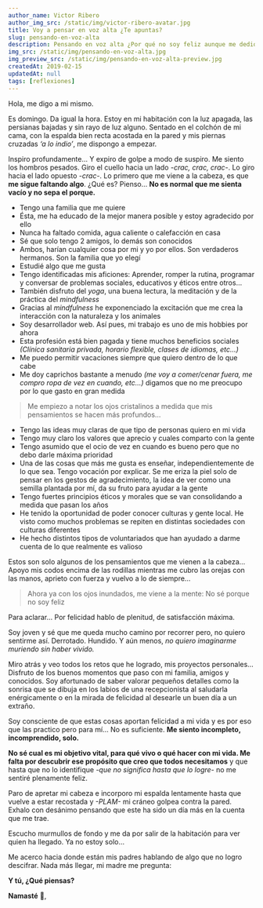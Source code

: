 ```yaml
---
author_name: Victor Ribero
author_img_src: /static/img/victor-ribero-avatar.jpg
title: Voy a pensar en voz alta ¿Te apuntas?
slug: pensando-en-voz-alta
description: Pensando en voz alta ¿Por qué no soy feliz aunque me dedique a lo que me gusta?
img_src: /static/img/pensando-en-voz-alta.jpg
img_preview_src: /static/img/pensando-en-voz-alta-preview.jpg
createdAt: 2019-02-15
updatedAt: null
tags: [reflexiones]
---
```


Hola, me digo a mi mismo.

Es domingo. Da igual la hora. Estoy en mi habitación con la luz apagada, las persianas bajadas y sin rayo de luz alguno. Sentado en el colchón de mi cama, con la espalda bien recta acostada en la pared y mis piernas cruzadas *‘a lo indio’*, me dispongo a empezar.

Inspiro profundamente… Y expiro de golpe a modo de suspiro. Me siento los hombros pesados. Giro el cuello hacia un lado *-crac, crac, crac-*. Lo giro hacia el lado opuesto *-crac-*. Lo primero que me viene a la cabeza, es que **me sigue faltando algo**. ¿Qué es? Pienso… **No es normal que me sienta vacío y no sepa el porque.**

* Tengo una familia que me quiere
* Ésta, me ha educado de la mejor manera posible y estoy agradecido por ello
* Nunca ha faltado comida, agua caliente o calefacción en casa
* Sé que solo tengo 2 amigos, lo demás son conocidos
* Ambos, harían cualquier cosa por mi y yo por ellos. Son verdaderos hermanos. Son la familia que yo elegí
* Estudié algo que me gusta
* Tengo identificadas mis aficiones: Aprender, romper la rutina, programar y conversar de problemas sociales, educativos y éticos entre otros…
* También disfruto del *yoga*, una buena lectura, la meditación y de la práctica del *mindfulness*
* Gracias al *mindfulness* he exponenciado la excitación que me crea la interacción con la naturaleza y los animales
* Soy desarrollador web. Así pues, mi trabajo es uno de mis hobbies por ahora
* Esta profesión está bien pagada y tiene muchos beneficios sociales *(Clínica sanitaria privada, horario flexible, clases de idiomas, etc…)*
* Me puedo permitir vacaciones siempre que quiero dentro de lo que cabe
* Me doy caprichos bastante a menudo *(me voy a comer/cenar fuera, me compro ropa de vez en cuando, etc…)* digamos que no me preocupo por lo que gasto en gran medida

> Me empiezo a notar los ojos cristalinos a medida que mis pensamientos se hacen más profundos…

* Tengo las ideas muy claras de que tipo de personas quiero en mi vida
* Tengo muy claro los valores que aprecio y cuales comparto con la gente
* Tengo asumido que el ocio de vez en cuando es bueno pero que no debo darle máxima prioridad
* Una de las cosas que más me gusta es enseñar, independientemente de lo que sea. Tengo vocación por explicar. Se me eriza la piel solo de pensar en los gestos de agradecimiento, la idea de ver como una semilla plantada por mí, da su fruto para ayudar a la gente
* Tengo fuertes principios éticos y morales que se van consolidando a medida que pasan los años
* He tenido la oportunidad de poder conocer culturas y gente local. He visto como muchos problemas se repiten en distintas sociedades con culturas diferentes
* He hecho distintos tipos de voluntariados que han ayudado a darme cuenta de lo que realmente es valioso

Estos son solo algunos de los pensamientos que me vienen a la cabeza… Apoyo mis codos encima de las rodillas mientras me cubro las orejas con las manos, aprieto con fuerza y vuelvo a lo de siempre…

> Ahora ya con los ojos inundados, me viene a la mente: No sé porque no soy feliz

Para aclarar… Por felicidad hablo de plenitud, de satisfacción máxima.

Soy joven y sé que me queda mucho camino por recorrer pero, no quiero sentirme así. Derrotado. Hundido. Y aún menos, *no quiero imaginarme muriendo sin haber vivido.*

Miro atrás y veo todos los retos que he logrado, mis proyectos personales… Disfruto de los buenos momentos que paso con mi familia, amigos y conocidos. Soy afortunado de saber valorar pequeños detalles como la sonrisa que se dibuja en los labios de una recepcionista al saludarla enérgicamente o en la mirada de felicidad al desearle un buen día a un extraño.

Soy consciente de que estas cosas aportan felicidad a mi vida y es por eso que las practico pero para mí… No es suficiente. **Me siento incompleto, incomprendido, solo.**

**No sé cual es mi objetivo vital, para qué vivo o qué hacer con mi vida. Me falta por descubrir ese propósito que creo que todos necesitamos** y que hasta que no lo identifique *-que no significa hasta que lo logre-* no me sentiré plenamente feliz.

Paro de apretar mi cabeza e incorporo mi espalda lentamente hasta que vuelve a estar recostada y *-PLAM-* mi cráneo golpea contra la pared. Exhalo con desánimo pensando que este ha sido un día más en la cuenta que me trae.

Escucho murmullos de fondo y me da por salir de la habitación para ver quien ha llegado. Ya no estoy solo…

Me acerco hacia donde están mis padres hablando de algo que no logro descifrar. Nada más llegar, mi madre me pregunta:

**Y tú, ¿Qué piensas?**

**Namasté** 🙏,
